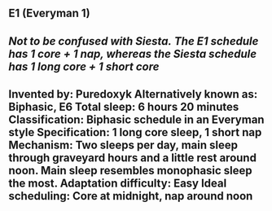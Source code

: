 E1 (Everyman 1)
-----------------------------------------------
***Not to be confused with Siesta.*** *The E1 schedule has 1 core + 1 nap, whereas the Siesta schedule has 1 long core + 1 short core*
-----------------------------------------------
**Invented by**: Puredoxyk
**Alternatively known as**: Biphasic, E6
**Total sleep**: 6 hours 20 minutes
**Classification**: Biphasic schedule in an Everyman style
**Specification**: 1 long core sleep, 1 short nap
**Mechanism**: Two sleeps per day, main sleep through graveyard hours and a little rest around noon. Main sleep resembles monophasic sleep the most.
**Adaptation difficulty**: Easy
**Ideal scheduling**: Core at midnight, nap around noon
-----------------------------------------------
